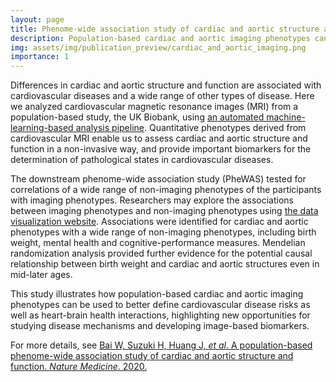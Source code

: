 ```yaml
---
layout: page
title: Phenome-wide association study of cardiac and aortic structure and function
description: Population-based cardiac and aortic imaging phenotypes can be used to better define cardiovascular disease risks as well as heart-brain health interactions, highlighting new opportunities for studying disease mechanisms and developing image-based biomarkers.
img: assets/img/publication_preview/cardiac_and_aortic_imaging.png
importance: 1
---
```


Differences in cardiac and aortic structure and function are associated with cardiovascular diseases and a wide range of other types of disease. Here we analyzed cardiovascular magnetic resonance images (MRI) from a population-based study, the UK Biobank, using <a href="https://github.com/baiwenjia/ukbb_cardiac" target="_blank">an automated machine-learning-based analysis pipeline</a>. Quantitative phenotypes derived from cardiovascular MRI enable us to assess cardiac and aortic structure and function in a non-invasive way, and provide important biomarkers for the determination of pathological states in cardiovascular diseases.

The downstream phenome-wide association study (PheWAS) tested for correlations of a wide range of non-imaging phenotypes of the participants with imaging phenotypes. Researchers may explore the associations between imaging phenotypes and non-imaging phenotypes using <a href="https://heartvis.doc.ic.ac.uk" target="_blank">the data visualization website</a>. Associations were identified for cardiac and aortic phenotypes  with a wide range of non-imaging phenotypes, including birth weight, mental health and cognitive-performance measures. Mendelian randomization analysis provided further evidence for the potential causal relationship between birth weight and cardiac and aortic structures even in mid-later ages.

This study illustrates how population-based cardiac and aortic imaging phenotypes can be used to better define cardiovascular disease risks as well as heart-brain health interactions, highlighting new opportunities for studying disease mechanisms and developing image-based biomarkers.

For more details, see <a href="https://www.nature.com/articles/s41591-020-1009-y" target="_blank">Bai W, Suzuki H, Huang J, _et al_. A population-based phenome-wide association study of cardiac and aortic structure and function. _Nature Medicine_. 2020.</a>




